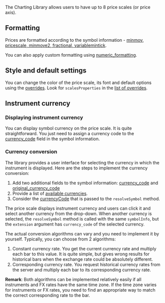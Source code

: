 The Charting Library allows users to have up to 8 price scales (or price axis).

## Formatting

Prices are formatted according to the symbol information - [minmov, pricescale, minmove2, fractional, variablemintick](Symbology#minmov-pricescale-minmove2-fractional-variablemintick).

You can also apply custom formatting using [numeric_formatting](Widget-Constructor#numeric_formatting).

## Style and default settings

You can change the color of the price scale, its font and default options using the [overrides](Widget-Constructor#overrides). Look for `scalesProperties` in the [list of overrides](Overrides).

## Instrument currency

### Displaying instrument currency

You can display symbol currency on the price scale. It is quite straightforward. You just need to assign a currency code to the [currency_code](Symbology#currency_code) field in the symbol information.

### Currency conversion

The library provides a user interface for selecting the currency in which the instrument is displayed. Here are the steps to implement the currency conversion:

1. Add two additional fields to the symbol information: [currency_code](Symbology#currency_code) and [original_currency_code](Symbology#original_currency_code)
1. Provide a list of [available currencies](JS-Api#currency_codes).
1. Consider the [currencyCode](JS-Api#resolvesymbolsymbolname-onsymbolresolvedcallback-onresolveerrorcallback-extension) that is passed to the `resolveSymbol` method.

The price scale displays instrument currency and users can click it and select another currency from the drop-down. When another currency is selected, the `resolveSymbol` method is called with the same `symbolInfo`, but the `extension` argument has `currency_code` of the selected currency.

The actual conversion algorithms can vary and you need to implement it by yourself. Typically, you can choose from 2 algorithms:

1. Constant currency rate. You get the current currency rate and multiply each bar to this value. It is quite simple, but gives wrong results for historical bars when the exchange rate could be absolutely different.
1. Corresponding currency rate. You request historical currency rates from the server and multiply each bar to its corresponding currency rate.

**Remark**: Both algorithms can be implemented relatively easily if all instruments and FX rates have the same time zone. If the time zone varies for instruments or FX rates, you need to find an appropriate way to match the correct corresponding rate to the bar.
